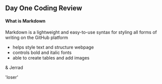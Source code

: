 ## Day One Coding Review
#### What is Markdown
Markdown is a lightweight and easy-to-use syntax for styling all forms of writing on the GitHub platform
- helps style text and structure webpage
- controls bold and italic fonts
- able to create tables and add images

& Jerrad

'loser'
